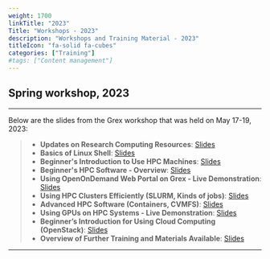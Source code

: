 ```yaml
---
weight: 1700
linkTitle: "2023"
Title: "Workshops - 2023"
description: "Workshops and Training Material - 2023"
titleIcon: "fa-solid fa-cubes"
categories: ["Training"]
#tags: ["Content management"]
---
```


## Spring workshop, 2023
---

Below are the slides from the Grex workshop that was held on May 17-19, 2023:

> - **Updates on Research Computing Resources**: [Slides](workshops/spring2023/1-Intro-and-Programme-Spring-2023.pdf)
> - **Basics of Linux Shell**: [Slides](workshops/spring2023/2-Linux-Shell-Basics.pdf)
> - **Beginner's Introduction to Use HPC Machines**: [Slides](workshops/spring2023/3-Beginning-With-HPC-Basics.pdf)
> - **Beginner's HPC Software - Overview**: [Slides](workshops/spring2023/4-Beginning-With-HPC-Software.pdf)
> - **Using OpenOnDemand Web Portal on Grex - Live Demonstration**: [Slides](workshops/spring2023/5-OSC-OnDemand-on-Grex-Spring-2023.pdf)
> - **Using HPC Clusters Efficiently (SLURM, Kinds of jobs)**: [Slides](workshops/spring2023/6-Using-HPC-Clusters-Efficiently.pdf)
> - **Advanced HPC Software (Containers, CVMFS)**: [Slides](workshops/spring2023/7-HPC-Software-Stacks.pdf)
> - **Using GPUs on HPC Systems - Live Demonstration**: [Slides](workshops/spring2023/8-Using-GPU-nodes-on-Grex-and-DRAC-updates-2023.pdf)
> - **Beginner’s Introduction for Using Cloud Computing (OpenStack)**: [Slides](workshops/spring2023/9-OpenStack-Community-Cloud-Beginner.pdf)
> - **Overview of Further Training and Materials Available**: [Slides](workshops/spring2023/10-HPC-Trainings-and-Documentation.pdf)

---

<!-- {{< treeview display="tree" />}} -->

<!-- Changes and update:
* 
*
*
-->
